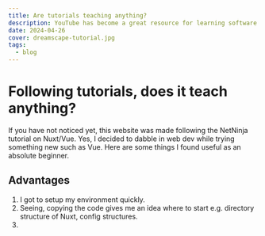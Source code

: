 ```yaml
---
title: Are tutorials teaching anything?
description: YouTube has become a great resource for learning software engineering and development. Is this content providing proper learning or is it just copying homework?
date: 2024-04-26
cover: dreamscape-tutorial.jpg
tags:  
  - blog
---
```


# Following tutorials, does it teach anything?

If you have not noticed yet, this website was made following the NetNinja tutorial on Nuxt/Vue. Yes, I decided to dabble in web dev while trying something new such as Vue. Here are some things I found useful as an absolute beginner.

## Advantages
1. I got to setup my environment quickly.
2. Seeing, copying the code gives me an idea where to start e.g. directory structure of Nuxt, config structures.
3. 